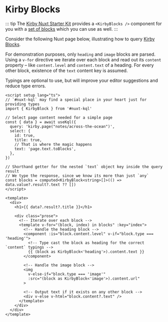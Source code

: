 # Kirby Blocks

::: tip
The [Kirby Nuxt Starter Kit](https://github.com/johannschopplich/kirby-nuxt-starterkit) provides a `<KirbyBlocks />` component for you with a [set of blocks](https://github.com/johannschopplich/kirby-nuxt-starterkit/tree/main/components/Kirby/Block) which you can use as well.
:::

Consider the following Nuxt page below, illustrating how to query [Kirby Blocks](https://getkirby.com/docs/reference/panel/fields/blocks).

For demonstration purposes, only `heading` and `image` blocks are parsed. Using a `v-for` directive we iterate over each block and read out its `content` property – like `content.level` and `content.text` of a heading. For every other block, existence of the `text` content key is assumed.

Typings are optional to use, but will improve your editor suggestions and reduce type errors.

```vue
<script setup lang="ts">
// `#nuxt-kql` may find a special place in your heart just for providing types
import { KirbyBlock } from '#nuxt-kql'

// Select page content needed for a simple page
const { data } = await useKql({
  query: 'kirby.page("notes/across-the-ocean")',
  select: {
    id: true,
    title: true,
    // That is where the magic happens
    text: 'page.text.toBlocks',
  },
})

// Shorthand getter for the nested `text` object key inside the query result
// We type the response, since we know its more than just `any`
const blocks = computed<KirbyBlock<string>[]>(() => data.value?.result?.text ?? [])
</script>

<template>
  <div>
    <h1>{{ data?.result?.title }}</h1>

    <div class="prose">
      <!-- Iterate over each block -->
      <template v-for="(block, index) in blocks" :key="index">
        <!-- Handle the heading block -->
        <component :is="block.content.level" v-if="block.type === 'heading'">
          <!-- Type cast the block as heading for the correct `content` typings -->
          {{ (block as KirbyBlock<'heading'>).content.text }}
        </component>

        <!-- Handle the image block -->
        <img
          v-else-if="block.type === 'image'"
          :src="(block as KirbyBlock<'image'>).content.url"
        >

        <!-- Output text if it exists on any other block -->
        <div v-else v-html="block.content?.text" />
      </template>
    </div>
  </div>
</template>
```
